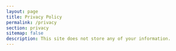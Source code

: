 ```yaml
---
layout: page
title: Privacy Policy
permalink: /privacy
section: privacy
sitemap: false
description: This site does not store any of your information.
---
```

